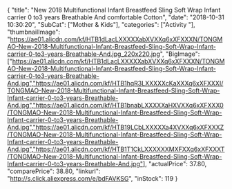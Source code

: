 {
	"title": "New 2018 Multifunctional Infant Breastfeed Sling Soft Wrap Infant carrier 0 to3 years Breathable And comfortable Cotton",
	"date": "2018-10-31 10:30:20",
	"SubCat": ["Mother & Kids"],
	"categories": ["Activity "],
	"thumbnailImage": "https://ae01.alicdn.com/kf/HTB1dLacLXXXXXabXVXXq6xXFXXXN/TONGMAO-New-2018-Multifunctional-Infant-Breastfeed-Sling-Soft-Wrap-Infant-carrier-0-to3-years-Breathable-And.jpg_220x220.jpg",
	"BigImage": ["https://ae01.alicdn.com/kf/HTB1dLacLXXXXXabXVXXq6xXFXXXN/TONGMAO-New-2018-Multifunctional-Infant-Breastfeed-Sling-Soft-Wrap-Infant-carrier-0-to3-years-Breathable-And.jpg","https://ae01.alicdn.com/kf/HTB1hqR3LXXXXXcKaXXXq6xXFXXXI/TONGMAO-New-2018-Multifunctional-Infant-Breastfeed-Sling-Soft-Wrap-Infant-carrier-0-to3-years-Breathable-And.jpg","https://ae01.alicdn.com/kf/HTB1bnabLXXXXXaHXVXXq6xXFXXX0/TONGMAO-New-2018-Multifunctional-Infant-Breastfeed-Sling-Soft-Wrap-Infant-carrier-0-to3-years-Breathable-And.jpg","https://ae01.alicdn.com/kf/HTB19LCbLXXXXXa4XVXXq6xXFXXXZ/TONGMAO-New-2018-Multifunctional-Infant-Breastfeed-Sling-Soft-Wrap-Infant-carrier-0-to3-years-Breathable-And.jpg","https://ae01.alicdn.com/kf/HTB1T1CkLXXXXXXMXFXXq6xXFXXXT/TONGMAO-New-2018-Multifunctional-Infant-Breastfeed-Sling-Soft-Wrap-Infant-carrier-0-to3-years-Breathable-And.jpg"],
	"actualPrice": 37.80,
	"comparePrice": 38.80,
	"linkurl": "http://s.click.aliexpress.com/e/bdFAVKSG",
	"inStock": 119
}
